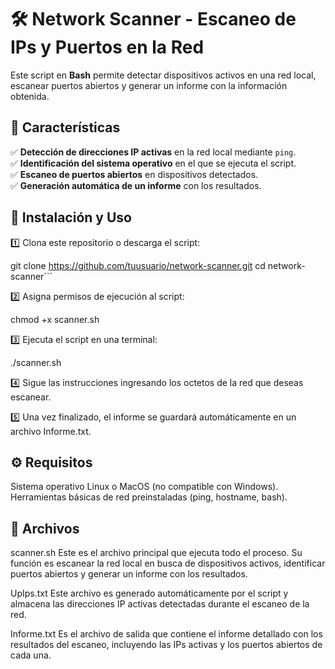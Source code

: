 # 🛠 Network Scanner - Escaneo de IPs y Puertos en la Red  

Este script en **Bash** permite detectar dispositivos activos en una red local, escanear puertos abiertos y generar un informe con la información obtenida.  

## 📌 Características  

✅ **Detección de direcciones IP activas** en la red local mediante `ping`.  
✅ **Identificación del sistema operativo** en el que se ejecuta el script.  
✅ **Escaneo de puertos abiertos** en dispositivos detectados.  
✅ **Generación automática de un informe** con los resultados.  

## 🚀 Instalación y Uso  

1️⃣ Clona este repositorio o descarga el script:  

git clone https://github.com/tuusuario/network-scanner.git
cd network-scanner```

2️⃣ Asigna permisos de ejecución al script:

chmod +x scanner.sh

3️⃣ Ejecuta el script en una terminal:

./scanner.sh

4️⃣ Sigue las instrucciones ingresando los octetos de la red que deseas escanear.

5️⃣ Una vez finalizado, el informe se guardará automáticamente en un archivo Informe.txt.

## ⚙️ Requisitos
Sistema operativo Linux o MacOS (no compatible con Windows).
Herramientas básicas de red preinstaladas (ping, hostname, bash).

## 📂 Archivos
scanner.sh
Este es el archivo principal que ejecuta todo el proceso. Su función es escanear la red local en busca de dispositivos activos, identificar puertos abiertos y generar un informe con los resultados.

UpIps.txt
Este archivo es generado automáticamente por el script y almacena las direcciones IP activas detectadas durante el escaneo de la red.

Informe.txt
Es el archivo de salida que contiene el informe detallado con los resultados del escaneo, incluyendo las IPs activas y los puertos abiertos de cada una.




